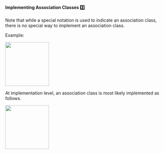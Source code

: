 <div id="title">

#### Implementing Association Classes :three:

</div>

<div id="body">

Note that while a special notation is used to indicate an association class, there is no special way to implement an association class.

<tip-box>

Example:

<img src="{{baseUrl}}/oopImplementation/associationClasses/images/manWoman.png" height="140" />
<p/>

At implementation level, an association class is most likely implemented as follows.

<img src="{{baseUrl}}/oopImplementation/associationClasses/images/manWomanImplementation.png" height="140" />
<p/>

<dynamic-panel type="seamless" src="code-marriage.md" header="%%See code%%" />

</tip-box>

</div>

<div id="extras">

<include src="exercises.md" />

</div>